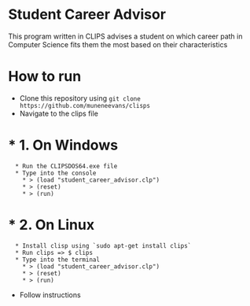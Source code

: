 # Student Career Advisor
This program written in CLIPS advises a student on which career path in Computer Science fits them the most based on their characteristics

# How to run
  * Clone this repository using `git clone https://github.com/muneneevans/clisps`
  * Navigate to the clips file 
  # * 1. On Windows
      * Run the CLIPSDOS64.exe file
      * Type into the console
        * > (load "student_career_advisor.clp")
        * > (reset)
        * > (run)
  # * 2. On Linux
      * Install clisp using `sudo apt-get install clips`
      * Run clips => $ clips
      * Type into the terminal
        * > (load "student_career_advisor.clp")
        * > (reset)
        * > (run)
       
  * Follow instructions
